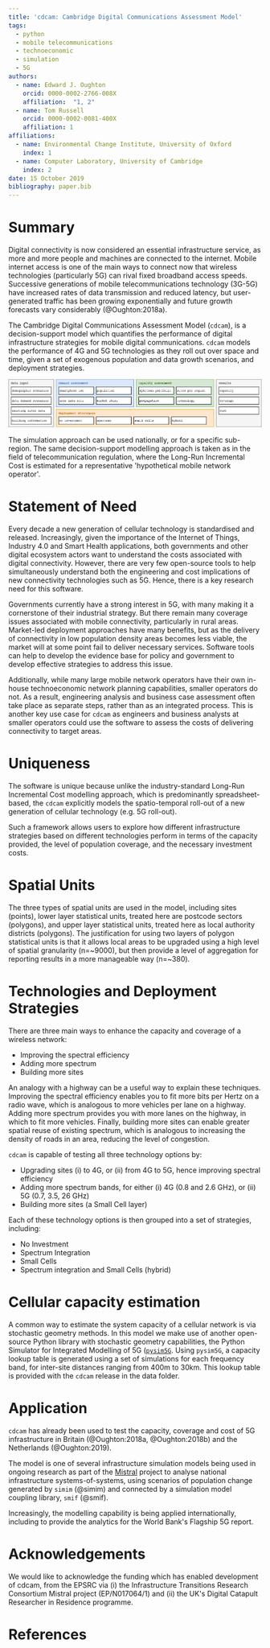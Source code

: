 ```yaml
---
title: 'cdcam: Cambridge Digital Communications Assessment Model'
tags:
  - python
  - mobile telecommunications
  - technoeconomic
  - simulation
  - 5G
authors:
  - name: Edward J. Oughton
    orcid: 0000-0002-2766-008X
    affiliation:  "1, 2"
  - name: Tom Russell
    orcid: 0000-0002-0081-400X
    affiliation: 1
affiliations:
  - name: Environmental Change Institute, University of Oxford
    index: 1
  - name: Computer Laboratory, University of Cambridge
    index: 2
date: 15 October 2019
bibliography: paper.bib
---
```


# Summary

Digital connectivity is now considered an essential infrastructure service, as more and more
people and machines are connected to the internet. Mobile internet access is one of the main
ways to connect now that wireless technologies (particularly 5G) can rival fixed broadband
access speeds. Successive generations of mobile telecommunications technology (3G-5G) have
increased rates of data transmission and reduced latency, but user-generated traffic has been
growing exponentially and future growth forecasts vary considerably (@Oughton:2018a).

The Cambridge Digital Communications Assessment Model (`cdcam`), is a decision-support model
which quantifies the performance of digital infrastructure strategies for mobile digital
communications. `cdcam` models the performance of 4G and 5G technologies as they roll out over
space and time, given a set of exogenous population and data growth scenarios, and deployment
strategies.

![Framework for capacity/demand/strategy assessment](cdcam-framework.png)

The simulation approach can be used nationally, or for a specific sub-region. The same
decision-support modelling approach is taken as in the field of telecommunication regulation,
where the Long-Run Incremental Cost is estimated for a representative 'hypothetical mobile
network operator'.


# Statement of Need

Every decade a new generation of cellular technology is standardised and released.
Increasingly, given the importance of the Internet of Things, Industry 4.0 and Smart Health
applications, both governments and other digital ecosystem actors want to understand the costs
associated with digital connectivity. However, there are very few open-source tools to help
simultaneously understand both the engineering and cost implications of new connectivity
technologies such as 5G. Hence, there is a key research need for this software.

Governments currently have a strong interest in 5G, with many making it a cornerstone of their
industrial strategy. But there remain many coverage issues associated with mobile connectivity,
particularly in rural areas. Market-led deployment approaches have many benefits, but as the
delivery of connectivity in low population density areas becomes less viable, the market will
at some point fail to deliver necessary services. Software tools can help to develop the
evidence base for policy and government to develop effective strategies to address this issue.

Additionally, while many large mobile network operators have their own in-house technoeconomic
network planning capabilities, smaller operators do not. As a result, engineering analysis and
business case assessment often take place as separate steps, rather than as an integrated
process. This is another key use case for `cdcam` as engineers and business analysts at smaller
operators could use the software to assess the costs of delivering connectivity to target
areas.


# Uniqueness

The software is unique because unlike the industry-standard Long-Run Incremental Cost modelling
approach, which is predominantly spreadsheet-based, the `cdcam` explicitly models the
spatio-temporal roll-out of a new generation of cellular technology (e.g. 5G roll-out).

Such a framework allows users to explore how different infrastructure strategies based on
different technologies perform in terms of the capacity provided, the level of population
coverage, and the necessary investment costs.


# Spatial Units

The three types of spatial units are used in the model, including sites (points), lower layer
statistical units, treated here are postcode sectors (polygons), and upper layer statistical
units, treated here as local authority districts (polygons). The justification for using two
layers of polygon statistical units is that it allows local areas to be upgraded using a high
level of spatial granularity (n=~9000), but then provide a level of aggregation for reporting
results in a more manageable way (n=~380).


# Technologies and Deployment Strategies

There are three main ways to enhance the capacity and coverage of a wireless network:

- Improving the spectral efficiency
- Adding more spectrum
- Building more sites

An analogy with a highway can be a useful way to explain these techniques. Improving the
spectral efficiency enables you to fit more bits per Hertz on a radio wave, which is analogous
to more vehicles per lane on a highway. Adding more spectrum provides you with more lanes on
the highway, in which to fit more vehicles. Finally, building more sites can enable greater
spatial reuse of existing spectrum, which is analogous to increasing the density of roads in an
area, reducing the level of congestion.

`cdcam` is capable of testing all three technology options by:

- Upgrading sites (i) to 4G, or (ii) from 4G to 5G, hence improving spectral efficiency
- Adding more spectrum bands, for either (i) 4G (0.8 and 2.6 GHz), or (ii) 5G (0.7, 3.5, 26
  GHz)
- Building more sites (a Small Cell layer)

Each of these technology options is then grouped into a set of strategies, including:

- No Investment
- Spectrum Integration
- Small Cells
- Spectrum integration and Small Cells (hybrid)


# Cellular capacity estimation

A common way to estimate the system capacity of a cellular network is via stochastic geometry
methods. In this model we make use of another open-source Python library with stochastic
geometry capabilities, the Python Simulator for Integrated Modelling of 5G
([`pysim5G`](https://github.com/edwardoughton/pysim5g). Using `pysim5G`, a capacity lookup
table is generated using a set of simulations for each frequency band, for inter-site distances
ranging from 400m to 30km. This lookup table is provided with the `cdcam` release in the data
folder.


# Application

`cdcam` has already been used to test the capacity, coverage and cost of 5G infrastructure in
Britain (@Oughton:2018a, @Oughton:2018b) and the Netherlands (@Oughton:2019).

The model is one of several infrastructure simulation models being used in ongoing research as
part of the [Mistral](https://www.itrc.org.uk/) project to analyse national infrastructure
systems-of-systems, using scenarios of population change generated by `simim` (@simim) and
connected by a simulation model coupling library, `smif` (@smif).

Increasingly, the modelling capability is being applied internationally, including to provide
the analytics for the World Bank's Flagship 5G report.


# Acknowledgements

We would like to acknowledge the funding which has enabled development of cdcam, from the EPSRC
via (i) the Infrastructure Transitions Research Consortium Mistral project (EP/N017064/1) and
(ii) the UK's Digital Catapult Researcher in Residence programme.


# References
